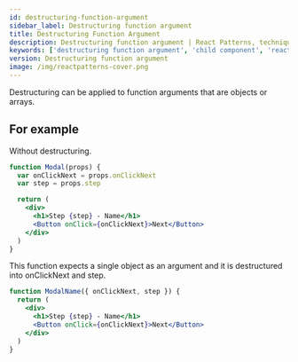 ```yaml
---
id: destructuring-function-argument
sidebar_label: Destructuring function argument
title: Destructuring Function Argument
description: Destructuring function argument | React Patterns, techniques, tips and tricks in development for React developers.
keywords: ['destructuring function argument', 'child component', 'reactpatterns', 'react patterns', 'reactjspatterns', 'reactjs patterns', 'react', 'reactjs', 'react techniques', 'react tips and tricks']
version: Destructuring function argument
image: /img/reactpatterns-cover.png
---
```


Destructuring can be applied to function arguments that are objects or arrays.

## For example

Without destructuring.

```jsx
function Modal(props) {
  var onClickNext = props.onClickNext
  var step = props.step

  return (
    <div>
      <h1>Step {step} - Name</h1>
      <Button onClick={onClickNext}>Next</Button>
    </div>
  )
}
```

This function expects a single object as an argument and it is destructured into onClickNext and step.

```jsx
function ModalName({ onClickNext, step }) {
  return (
    <div>
      <h1>Step {step} - Name</h1>
      <Button onClick={onClickNext}>Next</Button>
    </div>
  )
}
```
